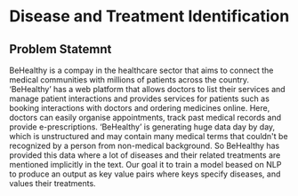 # Disease and Treatment Identification

## Problem Statemnt
BeHealthy is a compay in the healthcare sector that aims to connect the medical communities with millions of patients across the country. ‘BeHealthy’ has a web platform that allows doctors to list their services and manage patient interactions and provides services for patients such as booking interactions with doctors and ordering medicines online. Here, doctors can easily organise appointments, track past medical records and provide e-prescriptions.
‘BeHealthy’ is  generating huge data day by day, which is unstructured and may contain many medical terms that couldn't be recognized by a person from non-medical background. So BeHealthy has provided this data where a lot of diseases and their related treatments are mentioned implicitly in the text.
Our goal it to train a model beased on NLP to produce an output as key value pairs where keys specify diseases, and values their treatments.
